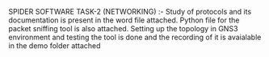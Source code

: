 SPIDER SOFTWARE TASK-2 (NETWORKING) :-
Study of protocols and its documentation is present in the word file attached. Python file for the packet sniffing tool is also attached.
Setting up the topology in GNS3 environment and testing the tool is done and the recording of it is avaialable in the demo folder attached
